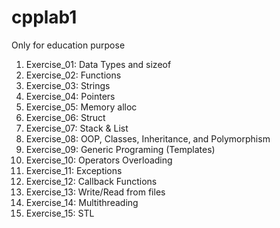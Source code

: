 # cpplab1
Only for education purpose

01. Exercise_01: Data Types and sizeof
02. Exercise_02: Functions 
03. Exercise_03: Strings
04. Exercise_04: Pointers
05. Exercise_05: Memory alloc
06. Exercise_06: Struct
07. Exercise_07: Stack & List
08. Exercise_08: OOP,  Classes, Inheritance, and Polymorphism
09. Exercise_09: Generic Programing (Templates)
10. Exercise_10: Operators Overloading
11. Exercise_11: Exceptions
12. Exercise_12: Callback Functions
13. Exercise_13: Write/Read from files
14. Exercise_14: Multithreading
15. Exercise_15: STL
